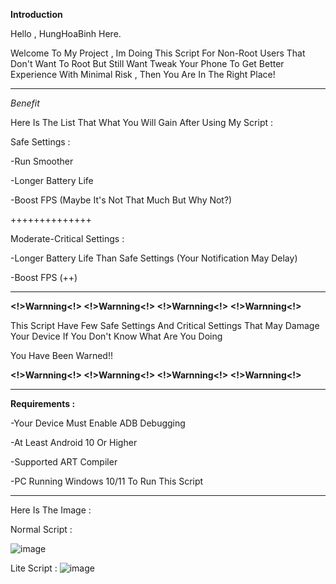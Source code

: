 **Introduction**



Hello , HungHoaBinh Here.

Welcome To My Project , Im Doing This Script For Non-Root Users That Don't Want To Root But Still Want Tweak Your Phone To Get Better Experience With Minimal Risk
, Then You Are In The Right Place!

------------------------------------------------------------------

*Benefit*






Here Is The List That What You Will Gain After Using My Script :

Safe Settings :

-Run Smoother

-Longer Battery Life

-Boost FPS (Maybe It's Not That Much But Why Not?)

++++++++++++++


Moderate-Critical Settings :


-Longer Battery Life Than Safe Settings (Your Notification May Delay)

-Boost FPS (++)




------------------------------------------------------------------

**<!>Warnning<!> <!>Warnning<!> <!>Warnning<!> <!>Warnning<!>**

This Script Have Few Safe Settings And Critical Settings That May Damage Your Device If You Don't Know What Are You Doing

You Have Been Warned!!

**<!>Warnning<!> <!>Warnning<!> <!>Warnning<!> <!>Warnning<!>**

------------------------------------------------------------------



**Requirements :**

-Your Device Must Enable ADB Debugging 

-At Least Android 10 Or Higher

-Supported ART Compiler

-PC Running Windows 10/11 To Run This Script



------------------------------------------------------------------

Here Is The Image :




Normal Script :

![image](https://github.com/user-attachments/assets/35e64920-fbbc-43a6-bec0-08617d35cc9e)



Lite Script :
![image](https://github.com/user-attachments/assets/f79503b3-ad20-47e4-b6f7-e25354533ade)








